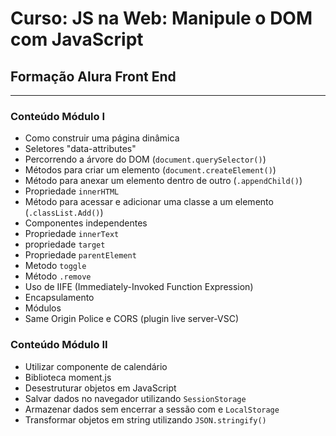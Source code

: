 # Curso: JS na Web: Manipule o DOM com JavaScript

## Formação Alura Front End
---
### Conteúdo Módulo I
- Como construir uma página dinâmica
- Seletores "data-attributes"
- Percorrendo a árvore do DOM (`document.querySelector()`)
- Métodos para criar um elemento (`document.createElement()`)
- Método para anexar um elemento dentro de outro (`.appendChild()`)
- Propriedade `innerHTML`
- Método para acessar e adicionar uma classe a um elemento (`.classList.Add()`) 
- Componentes independentes
- Propriedade `innerText`
- propriedade `target`
- Propriedade `parentElement`
- Metodo `toggle`
- Método `.remove`
- Uso de IIFE (Immediately-Invoked Function Expression)
- Encapsulamento
- Módulos
- Same Origin Police e CORS (plugin live server-VSC)

### Conteúdo Módulo II
- Utilizar componente de calendário
- Biblioteca moment.js
- Desestruturar objetos em JavaScript
- Salvar dados no navegador utilizando `SessionStorage`
- Armazenar dados sem encerrar a sessão com e `LocalStorage`
- Transformar objetos em string utilizando `JSON.stringify()`